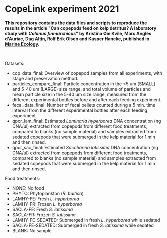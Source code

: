 # CopeLink experiment 2021
 
<b>This repository contains the data files and scripts to reproduce the results in the article "Can copepods feed on kelp detritus? A laboratory study with *Calanus finmarchicus*" by Kristina Øie Kvile, Marc Anglès d'Auriac, Dag Altin, Rolf Erik Olsen and Kasper Hancke, published in [Marine Ecology](https://doi.org/10.1111/maec.70002).

</b><br>

Datasets:<br>
* cop_data_final: Overview of copepod samples from all experiments, with stage and preservation method. <br>
* particles_compare_final: Particle concentration in the <5 um (SMALL) and 5-40 um (LARGE) size range, and total volume of particles and mean particle size in the 5-40 um size range, measured from the different experimental bottles before and after each feeding experiment.<br>
* fecal_data_final: Number of fecal pellets counted during a 5 min. time interval from the different experimental bottles after each feeding experiment.<br>
* qpcr_lam_final: Estimated *Laminaria hyperborea* DNA concentration (ng DNA/ul) extracted from copepods from different food treatments, compared to blanks (no sample material) and samples extracted from sedated copepods that were submerged in the kelp material for 1 min and then rinsed.<br>
* qpcr_sac_final: Estimated *Saccharina latissima* DNA concentration (ng DNA/ul) extracted from copepods from different food treatments, compared to blanks (no sample material) and samples extracted from sedated copepods that were submerged in the kelp material for 1 min and then rinsed.<br>


Food treatments:<br>
* NONE: No food<br>
* PHYTO: Phytoplankton (*R. baltica*)<br>
* LAMHY-FE: Fresh *L. hyperborea*<br>
* LAMHY-FR: Frozen *L. hyperborea*<br>
* SACLA-FE: Fresh *S. latissima*<br>
* SACLA-FR: Frozen  *S. latissima*<br>
* LAMHY-FE-SEDATED: Submerged in fresh *L. hyperborea* while sedated<br>
* SACLA-FE-SEDATED: Submerged in fresh *S. latissima* while sedated<br>
* BLANK: No sample<br>
 